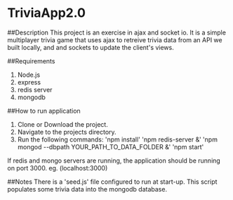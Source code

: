 # TriviaApp2.0

##Description
This project is an exercise in ajax and socket io.  It is a simple multiplayer trivia game that uses ajax to retreive trivia
data from an API we built locally, and and sockets to update the client's views. 

##Requirements
1. Node.js
2. express
3. redis server
4. mongodb 

##How to run application
1. Clone or Download the project.
2. Navigate to the projects directory.
3. Run the following commands:
  'npm install'
  'npm redis-server &'
  'npm mongod --dbpath YOUR_PATH_TO_DATA_FOLDER &'
  'npm start'
 
If redis and mongo servers are running, the application should be running on port 3000. eg. (localhost:3000)

##Notes
There is a 'seed.js' file configured to run at start-up. This script populates some trivia data into the mongodb database. 

